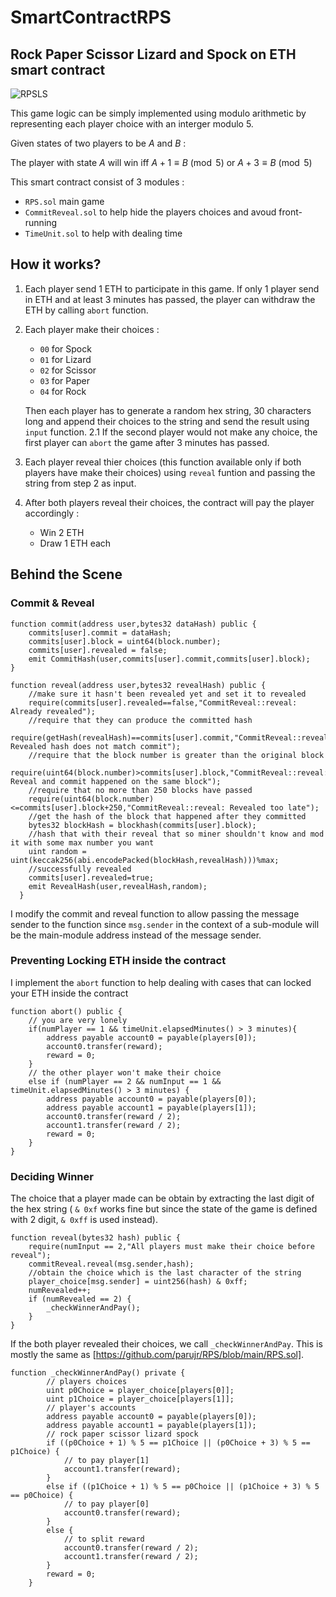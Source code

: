 # SmartContractRPS
## Rock Paper Scissor Lizard and Spock on ETH smart contract
![RPSLS](https://static.wikia.nocookie.net/bigbangtheory/images/7/7d/RPSLS.png/revision/latest?cb=20120822205915)

This game logic can be simply implemented using modulo arithmetic by representing each player choice with an interger modulo 5.

Given states of two players to be $A$ and $B$ :

The player with state $A$ will win iff $A + 1 \equiv B \pmod 5$ or $A + 3 \equiv B  \pmod 5$

This smart contract consist of 3 modules :
- `RPS.sol` main game
- `CommitReveal.sol` to help hide the players choices and avoud front-running
- `TimeUnit.sol` to help with dealing time

## How it works?
1. Each player send 1 ETH to participate in this game. If only 1 player send in ETH and at least 3 minutes has passed, the player can withdraw the ETH by calling `abort` function.
2. Each player make their choices :
   - `00` for Spock
   - `01` for Lizard
   - `02` for Scissor
   - `03` for Paper
   - `04` for Rock
   
   Then each player has to generate a random hex string, 30 characters long and append their choices to the string and send the result using `input` function.
2.1 If the second player would not make any choice, the first player can `abort` the game after 3 minutes has passed.
3. Each player reveal thier choices (this function available only if both players have make their choices) using `reveal` funtion and passing the string from step 2 as input.
4. After both players reveal their choices, the contract will pay the player accordingly :
   - Win 2 ETH
   - Draw 1 ETH each

## Behind the Scene
### Commit & Reveal
```Solidity
function commit(address user,bytes32 dataHash) public {
    commits[user].commit = dataHash;
    commits[user].block = uint64(block.number);
    commits[user].revealed = false;
    emit CommitHash(user,commits[user].commit,commits[user].block);
}
```
```Solidity
function reveal(address user,bytes32 revealHash) public {
    //make sure it hasn't been revealed yet and set it to revealed
    require(commits[user].revealed==false,"CommitReveal::reveal: Already revealed");
    //require that they can produce the committed hash
    require(getHash(revealHash)==commits[user].commit,"CommitReveal::reveal: Revealed hash does not match commit");
    //require that the block number is greater than the original block
    require(uint64(block.number)>commits[user].block,"CommitReveal::reveal: Reveal and commit happened on the same block");
    //require that no more than 250 blocks have passed
    require(uint64(block.number)<=commits[user].block+250,"CommitReveal::reveal: Revealed too late");
    //get the hash of the block that happened after they committed
    bytes32 blockHash = blockhash(commits[user].block);
    //hash that with their reveal that so miner shouldn't know and mod it with some max number you want
    uint random = uint(keccak256(abi.encodePacked(blockHash,revealHash)))%max;
    //successfully revealed
    commits[user].revealed=true;
    emit RevealHash(user,revealHash,random);
  }
```
I modify the commit and reveal function to allow passing the message sender to the function since `msg.sender` in the context of a sub-module will be the main-module address instead of the message sender.

### Preventing Locking ETH inside the contract
I implement the `abort` function to help dealing with cases that can locked your ETH inside the contract
```Solidity
function abort() public {
    // you are very lonely
    if(numPlayer == 1 && timeUnit.elapsedMinutes() > 3 minutes){
        address payable account0 = payable(players[0]);
        account0.transfer(reward); 
        reward = 0;
    }
    // the other player won't make their choice
    else if (numPlayer == 2 && numInput == 1 && timeUnit.elapsedMinutes() > 3 minutes) {
        address payable account0 = payable(players[0]);
        address payable account1 = payable(players[1]);
        account0.transfer(reward / 2);
        account1.transfer(reward / 2); 
        reward = 0;
    }
}
```
### Deciding Winner
The choice that a player made can be obtain by extracting the last digit of the hex string ( `& 0xf` works fine but since the state of the game is defined with 2 digit, `& 0xff` is used instead).
```Solidity
function reveal(bytes32 hash) public {
    require(numInput == 2,"All players must make their choice before reveal");
    commitReveal.reveal(msg.sender,hash);
    //obtain the choice which is the last character of the string
    player_choice[msg.sender] = uint256(hash) & 0xff;
    numRevealed++;
    if (numRevealed == 2) {
        _checkWinnerAndPay();
    }
}
```
If the both player revealed their choices, we call `_checkWinnerAndPay`. This is mostly the same as [https://github.com/parujr/RPS/blob/main/RPS.sol]. 
```Solidity
function _checkWinnerAndPay() private {
        // players choices
        uint p0Choice = player_choice[players[0]];
        uint p1Choice = player_choice[players[1]];
        // player's accounts
        address payable account0 = payable(players[0]);
        address payable account1 = payable(players[1]);
        // rock paper scissor lizard spock
        if ((p0Choice + 1) % 5 == p1Choice || (p0Choice + 3) % 5 == p1Choice) {
            // to pay player[1]
            account1.transfer(reward);
        }
        else if ((p1Choice + 1) % 5 == p0Choice || (p1Choice + 3) % 5 == p0Choice) {
            // to pay player[0]
            account0.transfer(reward);    
        }
        else {
            // to split reward
            account0.transfer(reward / 2);
            account1.transfer(reward / 2);
        }
        reward = 0;
    }
```
